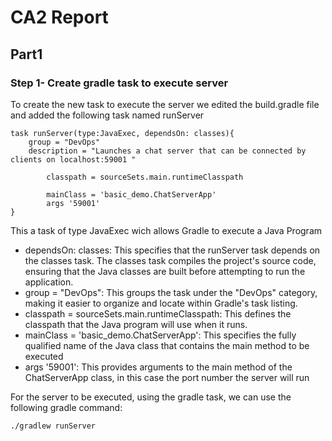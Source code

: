 # CA2 Report

## Part1 

### Step 1- Create gradle task to execute server

To create the new task to execute the server we edited the build.gradle file
and added the following task named runServer

    task runServer(type:JavaExec, dependsOn: classes){
        group = "DevOps"
        description = "Launches a chat server that can be connected by clients on localhost:59001 "
        
            classpath = sourceSets.main.runtimeClasspath
        
            mainClass = 'basic_demo.ChatServerApp'
            args '59001'
    }


This a task of type JavaExec wich allows Gradle to execute a Java Program

- dependsOn: classes: This specifies that the runServer task depends on the classes task. The classes task compiles the project's source code, ensuring that the Java classes are built before attempting to run the application.
- group = "DevOps": This groups the task under the "DevOps" category, making it easier to organize and locate within Gradle's task listing.
- classpath = sourceSets.main.runtimeClasspath: This defines the classpath that the Java program will use when it runs.
- mainClass = 'basic_demo.ChatServerApp': This specifies the fully qualified name of the Java class that contains the main method to be executed
- args '59001': This provides arguments to the main method of the ChatServerApp class, in this case the port number the server will run

For the server to be executed, using the gradle task, we can use the following gradle command: 

    ./gradlew runServer